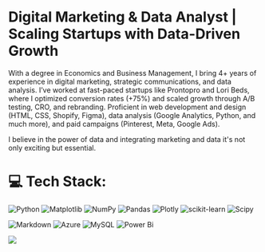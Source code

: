 
# Digital Marketing & Data Analyst | Scaling Startups with Data-Driven Growth

With a degree in Economics and Business Management, I bring 4+ years of experience in digital marketing, strategic communications, and data analysis. I’ve worked at fast-paced startups like Prontopro and Lori Beds, where I optimized conversion rates (+75%) and scaled growth through A/B testing, CRO, and rebranding. Proficient in web development and design (HTML, CSS, Shopify, Figma), data analysis (Google Analytics, Python, and much more), and paid campaigns (Pinterest, Meta, Google Ads). 

I believe in the power of data and integrating marketing and data it's not only exciting but essential.

# 💻 Tech Stack:

![Python](https://img.shields.io/badge/python-3670A0?style=for-the-badge&logo=python&logoColor=ffdd54) ![Matplotlib](https://img.shields.io/badge/Matplotlib-%23ffffff.svg?style=for-the-badge&logo=Matplotlib&logoColor=black) ![NumPy](https://img.shields.io/badge/numpy-%23013243.svg?style=for-the-badge&logo=numpy&logoColor=white) ![Pandas](https://img.shields.io/badge/pandas-%23150458.svg?style=for-the-badge&logo=pandas&logoColor=white) ![Plotly](https://img.shields.io/badge/Plotly-%233F4F75.svg?style=for-the-badge&logo=plotly&logoColor=white) ![scikit-learn](https://img.shields.io/badge/scikit--learn-%23F7931E.svg?style=for-the-badge&logo=scikit-learn&logoColor=white) ![Scipy](https://img.shields.io/badge/SciPy-%230C55A5.svg?style=for-the-badge&logo=scipy&logoColor=%white)

![Markdown](https://img.shields.io/badge/markdown-%23000000.svg?style=for-the-badge&logo=markdown&logoColor=white) ![Azure](https://img.shields.io/badge/azure-%230072C6.svg?style=for-the-badge&logo=microsoftazure&logoColor=white) ![MySQL](https://img.shields.io/badge/mysql-4479A1.svg?style=for-the-badge&logo=mysql&logoColor=white) ![Power Bi](https://img.shields.io/badge/power_bi-F2C811?style=for-the-badge&logo=powerbi&logoColor=black) 



[![](https://visitcount.itsvg.in/api?id=JuanPe&label=Profile%20Views&color=3&icon=5&pretty=false)](https://visitcount.itsvg.in)
